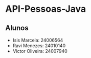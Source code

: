 # API-Pessoas-Java

## Alunos
- Isis Marcela: 24006564
- Ravi Menezes: 24010140
- Victor Oliveira: 24007940
